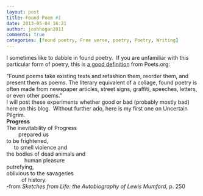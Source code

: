 ```yaml
---
layout: post
title: Found Poem #1
date: 2013-05-04 16:21
author: joshhogan2011
comments: true
categories: [found poetry, Free verse, poetry, Poetry, Writing]
---
```

I sometimes like to dabble in found poetry.  If you are unfamiliar with this particular form of poetry, this is <a href="http://www.poets.org/viewmedia.php/prmMID/5780" target="_blank">a good definition</a> from Poets.org:
<div>"Found poems take existing texts and refashion them, reorder them, and present them as poems. The literary equivalent of a collage, found poetry is often made from newspaper articles, street signs, graffiti, speeches, letters, or even other poems."</div>
<div>I will post these experiments whether good or bad (probably mostly bad) here on this blog.  Without further ado, here is my first one on Uncertain Pilgrim.</div>
<div></div>
<div><strong>Progress</strong></div>
<div><strong></strong>The inevitability of Progress</div>
<div>        prepared us</div>
<div>to be frightened,</div>
<div>     to smell violence and</div>
<div>the bodies of dead animals and</div>
<div>            human pleasure</div>
<div>putrefying,</div>
<div>oblivious to the savageries</div>
<div>          of history.</div>
<div>-from <em>Sketches from Life: the Autobiography of Lewis Mumford</em>, p. 250</div>
